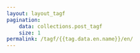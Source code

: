 ```yaml
---
layout: layout_tagf
pagination:
    data: collections.post_tagf
    size: 1
permalink: /tagf/{{tag.data.en.name}}/en/
---
```

